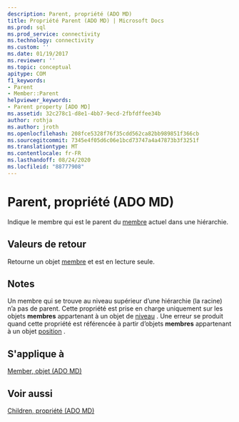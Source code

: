 ```yaml
---
description: Parent, propriété (ADO MD)
title: Propriété Parent (ADO MD) | Microsoft Docs
ms.prod: sql
ms.prod_service: connectivity
ms.technology: connectivity
ms.custom: ''
ms.date: 01/19/2017
ms.reviewer: ''
ms.topic: conceptual
apitype: COM
f1_keywords:
- Parent
- Member::Parent
helpviewer_keywords:
- Parent property [ADO MD]
ms.assetid: 32c278c1-d8e1-4bb7-9ecd-2fbfdffee34b
author: rothja
ms.author: jroth
ms.openlocfilehash: 208fce5328f76f35cdd562ca82bb989851f366cb
ms.sourcegitcommit: 7345e4f05d6c06e1bcd73747a4a47873b3f3251f
ms.translationtype: MT
ms.contentlocale: fr-FR
ms.lasthandoff: 08/24/2020
ms.locfileid: "88777908"
---
```

# <a name="parent-property-ado-md"></a>Parent, propriété (ADO MD)
Indique le membre qui est le parent du [membre](./member-object-ado-md.md) actuel dans une hiérarchie.  
  
## <a name="return-values"></a>Valeurs de retour  
 Retourne un objet [membre](./member-object-ado-md.md) et est en lecture seule.  
  
## <a name="remarks"></a>Notes  
 Un membre qui se trouve au niveau supérieur d’une hiérarchie (la racine) n’a pas de parent. Cette propriété est prise en charge uniquement sur les objets **membres** appartenant à un objet de [niveau](./level-object-ado-md.md) . Une erreur se produit quand cette propriété est référencée à partir d’objets **membres** appartenant à un objet [position](./position-object-ado-md.md) .  
  
## <a name="applies-to"></a>S'applique à  
 [Member, objet (ADO MD)](./member-object-ado-md.md)  
  
## <a name="see-also"></a>Voir aussi  
 [Children, propriété (ADO MD)](./children-property-ado-md.md)